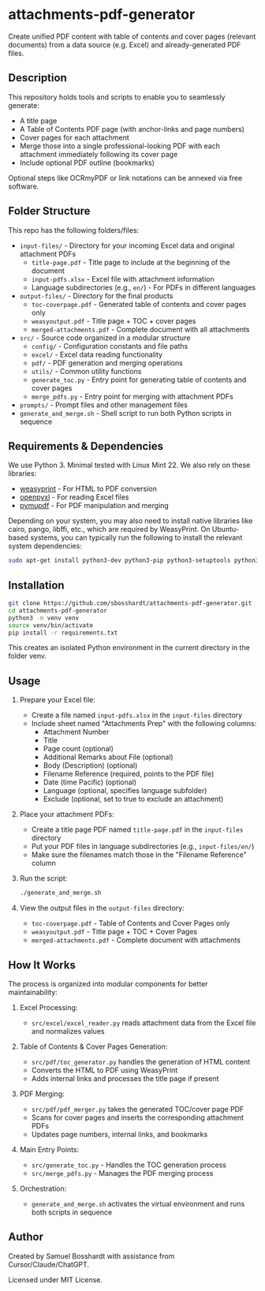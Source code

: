 # attachments-pdf-generator

Create unified PDF content with table of contents and cover pages (relevant documents) from a data source (e.g. Excel) and already-generated PDF files.

## Description
This repository holds tools and scripts to enable you to
seamlessly generate:

- A title page
- A Table of Contents PDF page (with anchor-links and page numbers)
- Cover pages for each attachment
- Merge those into a single professional-looking PDF with each attachment immediately following its cover page
- Include optional PDF outline (bookmarks)

Optional steps like OCRmyPDF or link notations can be annexed via free software.

## Folder Structure

This repo has the following folders/files:

- `input-files/` - Directory for your incoming Excel data and original attachment PDFs
  - `title-page.pdf` - Title page to include at the beginning of the document
  - `input-pdfs.xlsx` - Excel file with attachment information
  - Language subdirectories (e.g., `en/`) - For PDFs in different languages
- `output-files/` - Directory for the final products
  - `toc-coverpage.pdf` - Generated table of contents and cover pages only
  - `weasyoutput.pdf` - Title page + TOC + cover pages
  - `merged-attachments.pdf` - Complete document with all attachments
- `src/` - Source code organized in a modular structure
  - `config/` - Configuration constants and file paths
  - `excel/` - Excel data reading functionality
  - `pdf/` - PDF generation and merging operations
  - `utils/` - Common utility functions
  - `generate_toc.py` - Entry point for generating table of contents and cover pages
  - `merge_pdfs.py` - Entry point for merging with attachment PDFs
- `prompts/` - Prompt files and other management files
- `generate_and_merge.sh` - Shell script to run both Python scripts in sequence

## Requirements & Dependencies

We use Python 3. Minimal tested with Linux Mint 22. We also rely on these libraries:

- [weasyprint](https://weasyprint.org/) - For HTML to PDF conversion
- [openpyxl](https://openpyxl.readthedocs.io/en/stable/) - For reading Excel files
- [pymupdf](https://pymupdf.readthedocs.io/en/latest/) - For PDF manipulation and merging


Depending on your system, you may also need to install native libraries like cairo, pango, libffi, etc., which are required by WeasyPrint. On Ubuntu-based systems, you can typically run the following to install the relevant system dependencies:
```bash
sudo apt-get install python3-dev python3-pip python3-setuptools python3-wheel python3-cffi libcairo2 libpango-1.0-0 libpangocairo-1.0-0 libgdk-pixbuf2.0-0 libffi-dev shared-mime-info
```

## Installation

```bash
git clone https://github.com/sbosshardt/attachments-pdf-generator.git
cd attachments-pdf-generator
python3 -m venv venv
source venv/bin/activate
pip install -r requirements.txt
```

This creates an isolated Python environment in the current directory in the folder venv.

## Usage

1. Prepare your Excel file:
   - Create a file named `input-pdfs.xlsx` in the `input-files` directory
   - Include sheet named "Attachments Prep" with the following columns:
     - Attachment Number
     - Title
     - Page count (optional)
     - Additional Remarks about File (optional)
     - Body (Description) (optional)
     - Filename Reference (required, points to the PDF file)
     - Date (time Pacific) (optional)
     - Language (optional, specifies language subfolder)
     - Exclude (optional, set to true to exclude an attachment)

2. Place your attachment PDFs:
   - Create a title page PDF named `title-page.pdf` in the `input-files` directory
   - Put your PDF files in language subdirectories (e.g., `input-files/en/`)
   - Make sure the filenames match those in the "Filename Reference" column

3. Run the script:
   ```bash
   ./generate_and_merge.sh
   ```

4. View the output files in the `output-files` directory:
   - `toc-coverpage.pdf` - Table of Contents and Cover Pages only
   - `weasyoutput.pdf` - Title page + TOC + Cover Pages
   - `merged-attachments.pdf` - Complete document with attachments

## How It Works

The process is organized into modular components for better maintainability:

1. Excel Processing:
   - `src/excel/excel_reader.py` reads attachment data from the Excel file and normalizes values

2. Table of Contents & Cover Pages Generation:
   - `src/pdf/toc_generator.py` handles the generation of HTML content
   - Converts the HTML to PDF using WeasyPrint
   - Adds internal links and processes the title page if present

3. PDF Merging:
   - `src/pdf/pdf_merger.py` takes the generated TOC/cover page PDF
   - Scans for cover pages and inserts the corresponding attachment PDFs
   - Updates page numbers, internal links, and bookmarks

4. Main Entry Points:
   - `src/generate_toc.py` - Handles the TOC generation process
   - `src/merge_pdfs.py` - Manages the PDF merging process
   
5. Orchestration:
   - `generate_and_merge.sh` activates the virtual environment and runs both scripts in sequence

## Author
Created by Samuel Bosshardt with assistance from Cursor/Claude/ChatGPT.

Licensed under MIT License.

